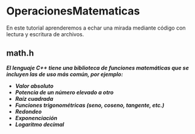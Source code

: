 # OperacionesMatematicas

En este tutorial aprenderemos a echar una mirada mediante código con lectura y escritura de archivos.

## math.h

**_El lenguaje C++ tiene una biblioteca de funciones matemáticas que se incluyen las de uso más común, por ejemplo:_**

- **_Valor absoluto_**
- **_Potencia de un número elevado a otro_**
- **_Raíz cuadrada_**
- **_Funciones trigonométricas (seno, coseno, tangente, etc.)_**
- **_Redondeo_**
- **_Exponenciación_**
- **_Logaritmo decimal_**
